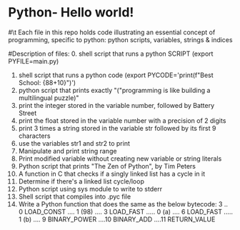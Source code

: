 # Python- Hello world!
#\t Each file in this repo holds code illustrating an essential concept of programming, specific to python: python scripts, variables, strings & indices

#Description of files:
0. shell script that runs a python SCRIPT (export PYFILE=main.py)
1. shell script that runs a python code (export PYCODE='print(f"Best School: {88+10}")')
2. python script that prints exactly "("programming is like building a multilingual puzzle)"
3. print the integer stored in the variable number, followed by Battery Street
4. print the float stored in the variable number with a precision of 2 digits
5. print 3 times a string stored in the variable str followed by its first 9 characters
6. use the variables str1 and str2 to print
7. Manipulate and print string range
8. Print modified variable without creating new variable or string literals
9. Python script that prints "The Zen of Python", by Tim Peters
10. A function in C that checks if a singly linked list has a cycle in it
11. Determine if there's a linked list cycle/loop
12. Python script using sys module to write to stderr
13. Shell script that compiles into .pyc file
14. Write a Python function that does the same as the below bytecode: 
 3 .. 0 LOAD_CONST .... 1 (98)
 .... 3 LOAD_FAST ..... 0 (a)
 .... 6 LOAD_FAST ..... 1 (b)
 .... 9 BINARY_POWER
 ....10 BINARY_ADD
 ....11 RETURN_VALUE
